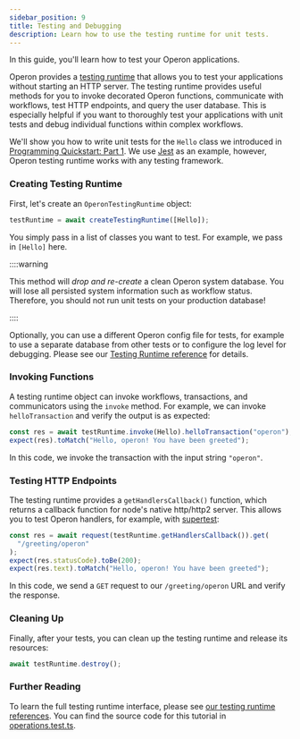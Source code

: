 ```yaml
---
sidebar_position: 9
title: Testing and Debugging
description: Learn how to use the testing runtime for unit tests.
---
```


In this guide, you'll learn how to test your Operon applications.

Operon provides a [testing runtime](../api-reference/testing-runtime.md) that allows you to test your applications without starting an HTTP server.
The testing runtime provides useful methods for you to invoke decorated Operon functions, communicate with workflows, test HTTP endpoints, and query the user database.
This is especially helpful if you want to thoroughly test your applications with unit tests and debug individual functions within complex workflows.

We'll show you how to write unit tests for the `Hello` class we introduced in [Programming Quickstart: Part 1](../getting-started/quickstart-programming-1.md). We use [Jest](https://jestjs.io/) as an example, however, Operon testing runtime works with any testing framework.

### Creating Testing Runtime

First, let's create an `OperonTestingRuntime` object:
```typescript
testRuntime = await createTestingRuntime([Hello]);
```
You simply pass in a list of classes you want to test. For example, we pass in `[Hello]` here.

::::warning

This method will *drop and re-create* a clean Operon system database. You will lose all persisted system information such as workflow status. Therefore, you should not run unit tests on your production database!

::::

Optionally, you can use a different Operon config file for tests, for example to use a separate database from other tests or to configure the log level for debugging.
Please see our [Testing Runtime reference](../api-reference/testing-runtime.md) for details.


### Invoking Functions

A testing runtime object can invoke workflows, transactions, and communicators using the `invoke` method.
For example, we can invoke `helloTransaction` and verify the output is as expected:
```typescript
const res = await testRuntime.invoke(Hello).helloTransaction("operon");
expect(res).toMatch("Hello, operon! You have been greeted");
```
In this code, we invoke the transaction with the input string `"operon"`.

### Testing HTTP Endpoints

The testing runtime provides a `getHandlersCallback()` function, which  returns a callback function for node's native http/http2 server. This allows you to test Operon handlers, for example, with [supertest](https://www.npmjs.com/package/supertest):
```typescript
const res = await request(testRuntime.getHandlersCallback()).get(
  "/greeting/operon"
);
expect(res.statusCode).toBe(200);
expect(res.text).toMatch("Hello, operon! You have been greeted");
```
In this code, we send a `GET` request to our `/greeting/operon` URL and verify the response.

### Cleaning Up

Finally, after your tests, you can clean up the testing runtime and release its resources:
```typescript
await testRuntime.destroy();
```

### Further Reading

To learn the full testing runtime interface, please see [our testing runtime references](../api-reference/testing-runtime.md).
You can find the source code for this tutorial in [operations.test.ts](https://github.com/dbos-inc/operon/blob/main/examples/hello/src/operations.test.ts).